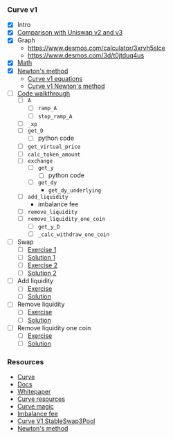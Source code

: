 ### Curve v1

-   [x] Intro
-   [x] [Comparison with Uniswap v2 and v3](./topics/amm/curve-v1/comparisons.md)
-   [x] Graph
    -   https://www.desmos.com/calculator/3xrvh5slce
    -   https://www.desmos.com/3d/t0jtduq4us
-   [x] [Math](./excalidraw/amm/curve-v1/curve-v1-eq.png)
-   [x] [Newton's method](./excalidraw/amm/curve-v1/curve-v1-newton.png)
    -   [Curve v1 equations](./notebook/curve_v1_equations.ipynb)
    -   [Curve v1 Newton's method](./notebook/curve_v1_newton.ipynb)
-   [ ] [Code walkthrough](./topics/amm/curve-v1/StableSwap3Pool.vy)
    -   [ ] `A`
        -   [ ] `ramp_A`
        -   [ ] `stop_ramp_A`
    -   [ ] `_xp`
    -   [ ] `get_D`
        -   [ ] python code
    -   [ ] `get_virtual_price`
    -   [ ] `calc_token_amount`
    -   [ ] `exchange`
        -   [ ] `get_y`
            -   [ ] python code
        -   [ ] `get_dy`
            -   `get_dy_underlying`
    -   [ ] `add_liquidity`
        -   imbalance fee
    -   [ ] `remove_liquidity`
    -   [ ] `remove_liquidity_one_coin`
        -   [ ] `get_y_D`
        -   [ ] `_calc_withdraw_one_coin`
-   [ ] Swap
    -   [ ] [Exercise 1](./foundry/test/curve-v1/exercises/CurveV1Swap.test.sol)
    -   [ ] [Solution 1](./foundry/test/curve-v1/solutions/CurveV1Swap.test.sol)
    -   [ ] [Exercise 2](./foundry/test/curve-v1/exercises/CurveV1Swap.test.sol)
    -   [ ] [Solution 2](./foundry/test/curve-v1/solutions/CurveV1Swap.test.sol)
-   [ ] Add liquidity
    -   [ ] [Exercise](./foundry/test/curve-v1/exercises/CurveV1Liquidity.test.sol)
    -   [ ] [Solution](./foundry/test/curve-v1/solutions/CurveV1Liquidity.test.sol)
-   [ ] Remove liquidity
    -   [ ] [Exercise](./foundry/test/curve-v1/exercises/CurveV1Liquidity.test.sol)
    -   [ ] [Solution](./foundry/test/curve-v1/solutions/CurveV1Liquidity.test.sol)
-   [ ] Remove liquidity one coin
    -   [ ] [Exercise](./foundry/test/curve-v1/exercises/CurveV1Liquidity.test.sol)
    -   [ ] [Solution](./foundry/test/curve-v1/solutions/CurveV1Liquidity.test.sol)

### Resources

-   [Curve](https://curve.fi)
-   [Docs](https://curve.readthedocs.io/)
-   [Whitepaper](https://resources.curve.fi/pdf/curve-stableswap.pdf)
-   [Curve resources](https://resources.curve.fi/)
-   [Curve magic](https://hackmd.io/@alltold/curve-magic)
-   [Imbalance fee](https://ethereum.stackexchange.com/questions/124850/curve-amm-how-is-fee-calculated-when-adding-liquidity)
-   [Curve V1 StableSwap3Pool](https://github.com/curvefi/curve-contract/blob/master/contracts/pools/3pool/StableSwap3Pool.vy)
-   [Newton's method](https://en.wikipedia.org/wiki/Newton's_method)
